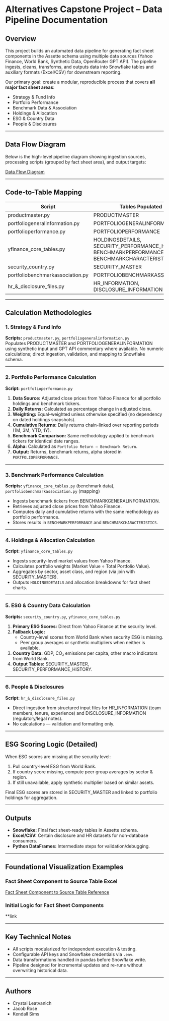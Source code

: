 
# Alternatives Capstone Project – Data Pipeline Documentation

## Overview
This project builds an automated data pipeline for generating fact sheet components in the Assette schema using multiple data sources (Yahoo Finance, World Bank, Synthetic Data, OpenRouter GPT API). The pipeline ingests, cleans, transforms, and outputs data into Snowflake tables and auxiliary formats (Excel/CSV) for downstream reporting.

Our primary goal: create a modular, reproducible process that covers **all major fact sheet areas**:
- Strategy & Fund Info
- Portfolio Performance
- Benchmark Data & Association
- Holdings & Allocation
- ESG & Country Data
- People & Disclosures

---

## Data Flow Diagram
Below is the high-level pipeline diagram showing ingestion sources, processing scripts (grouped by fact sheet area), and output targets:

[Data Flow Diagram](documentation/architecture/data_flow_diagram_esg_pipeline.pdf)

---

## Code-to-Table Mapping

| Script | Tables Populated |
| --- | --- |
| productmaster.py | PRODUCTMASTER |
| portfoliogeneralinformation.py | PORTFOLIOGENERALINFORMATION |
| portfolioperformance.py | PORTFOLIOPERFORMANCE |
| yfinance_core_tables.py | HOLDINGSDETAILS, SECURITY_PERFORMANCE_HISTORY, BENCHMARKPERFORMANCE, BENCHMARKCHARACTERISTICS |
| security_country.py | SECURITY_MASTER |
| portfoliobenchmarkassociation.py | PORTFOLIOBENCHMARKASSOCIATION |
| hr_&_disclosure_files.py | HR_INFORMATION, DISCLOSURE_INFORMATION |

---

## Calculation Methodologies

### 1. Strategy & Fund Info
**Scripts:** `productmaster.py`, `portfoliogeneralinformation.py`  
Populates PRODUCTMASTER and PORTFOLIOGENERALINFORMATION using synthetic input and GPT API commentary where available. No numeric calculations; direct ingestion, validation, and mapping to Snowflake schema.

---

### 2. Portfolio Performance Calculation
**Script:** `portfolioperformance.py`  
1. **Data Source:** Adjusted close prices from Yahoo Finance for all portfolio holdings and benchmark tickers.
2. **Daily Returns:** Calculated as percentage change in adjusted close.
3. **Weighting:** Equal-weighted unless otherwise specified (no dependency on dated holdings snapshots).
4. **Cumulative Returns:** Daily returns chain-linked over reporting periods (1M, 3M, YTD, 1Y).
5. **Benchmark Comparison:** Same methodology applied to benchmark tickers for identical date ranges.
6. **Alpha:** Calculated as `Portfolio Return – Benchmark Return`.
7. **Output:** Returns, benchmark returns, alpha stored in `PORTFOLIOPERFORMANCE`.

---

### 3. Benchmark Performance Calculation
**Scripts:** `yfinance_core_tables.py` (benchmark data), `portfoliobenchmarkassociation.py` (mapping)  
- Ingests benchmark tickers from BENCHMARKGENERALINFORMATION.  
- Retrieves adjusted close prices from Yahoo Finance.  
- Computes daily and cumulative returns with the same methodology as portfolio performance.  
- Stores results in `BENCHMARKPERFORMANCE` and `BENCHMARKCHARACTERISTICS`.

---

### 4. Holdings & Allocation Calculation
**Script:** `yfinance_core_tables.py`  
- Ingests security-level market values from Yahoo Finance.  
- Calculates portfolio weights (Market Value ÷ Total Portfolio Value).  
- Aggregates by sector, asset class, and region (via join with SECURITY_MASTER).  
- Outputs `HOLDINGSDETAILS` and allocation breakdowns for fact sheet charts.

---

### 5. ESG & Country Data Calculation
**Scripts:** `security_country.py`, `yfinance_core_tables.py`  
1. **Primary ESG Scores:** Direct from Yahoo Finance at the security level.
2. **Fallback Logic:**  
   - Country-level scores from World Bank when security ESG is missing.  
   - Peer group averages or synthetic multipliers when neither is available.  
3. **Country Data:** GDP, CO₂ emissions per capita, other macro indicators from World Bank.
4. **Output Tables:** SECURITY_MASTER, SECURITY_PERFORMANCE_HISTORY.

---

### 6. People & Disclosures
**Script:** `hr_&_disclosure_files.py`  
- Direct ingestion from structured input files for HR_INFORMATION (team members, tenure, experience) and DISCLOSURE_INFORMATION (regulatory/legal notes).  
- No calculations — validation and formatting only.

---

## ESG Scoring Logic (Detailed)
When ESG scores are missing at the security level:
1. Pull country-level ESG from World Bank.
2. If country score missing, compute peer group averages by sector & region.
3. If still unavailable, apply synthetic multiplier based on similar assets.

Final ESG scores are stored in SECURITY_MASTER and linked to portfolio holdings for aggregation.

---

## Outputs
- **Snowflake:** Final fact sheet-ready tables in Assette schema.
- **Excel/CSV:** Certain disclosure and HR datasets for non-database consumers.
- **Python DataFrames:** Intermediate steps for validation/debugging.

---

## Foundational Visualization Examples

### Fact Sheet Component to Source Table Excel
[Fact Sheet Component to Source Table Reference](documentation/architecture/fact_sheet_component_to_source_table_reference.xlsx)

### Initial Logic for Fact Sheet Components
**link

---

## Key Technical Notes
- All scripts modularized for independent execution & testing.
- Configurable API keys and Snowflake credentials via `.env`.
- Data transformations handled in pandas before Snowflake write.
- Pipeline designed for incremental updates and re-runs without overwriting historical data.

---

## Authors
- Crystal Leatvanich 
- Jacob Rose
- Kendall Sims
